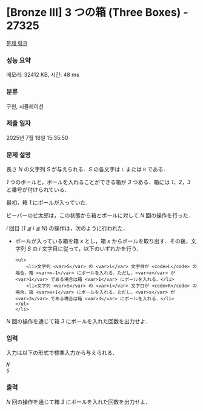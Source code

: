# [Bronze III] 3 つの箱 (Three Boxes) - 27325 

[문제 링크](https://www.acmicpc.net/problem/27325) 

### 성능 요약

메모리: 32412 KB, 시간: 48 ms

### 분류

구현, 시뮬레이션

### 제출 일자

2025년 7월 16일 15:35:50

### 문제 설명

<p>長さ <var>N</var> の文字列 <var>S</var> が与えられる．<var>S</var> の各文字は <code>L</code> または <code>R</code> である．</p>

<p><var>1</var> つのボールと，ボールを入れることができる箱が <var>3</var> つある．箱には <var>1</var>，<var>2</var>，<var>3</var> と番号が付けられている．</p>

<p>最初，箱 <var>1</var> にボールが入っていた．</p>

<p>ビーバーのビ太郎は，この状態から箱とボールに対して <var>N</var> 回の操作を行った．</p>

<p><var>i</var> 回目 (<var>1 ≦ i ≦ N</var>) の操作は，次のように行われた．</p>

<ul>
	<li>ボールが入っている箱を箱 <var>x</var> とし，箱 <var>x</var> からボールを取り出す．その後，文字列 <var>S</var> の <var>i</var> 文字目に従って，以下のいずれかを行う．

	<ul>
		<li>文字列 <var>S</var> の <var>i</var> 文字目が <code>L</code> の場合，箱 <var>x-1</var> にボールを入れる．ただし，<var>x</var> が <var>1</var> である場合は箱 <var>1</var> にボールを入れる．</li>
		<li>文字列 <var>S</var> の <var>i</var> 文字目が <code>R</code> の場合，箱 <var>x+1</var> にボールを入れる．ただし，<var>x</var> が <var>3</var> である場合は箱 <var>3</var> にボールを入れる．</li>
	</ul>
	</li>
</ul>

<p><var>N</var> 回の操作を通じて箱 <var>3</var> にボールを入れた回数を出力せよ．</p>

### 입력 

 <p>入力は以下の形式で標準入力から与えられる．</p>

<pre><var>N</var>
<var>S</var></pre>

### 출력 

 <p><var>N</var> 回の操作を通じて箱 <var>3</var> にボールを入れた回数を出力せよ．</p>

